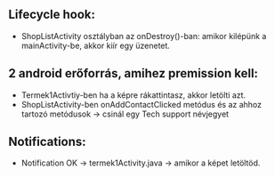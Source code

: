 ## Lifecycle hook: 
- ShopListActivity osztályban az onDestroy()-ban: amikor kilépünk a mainActivity-be, akkor kiír egy üzenetet. 
## 2 android erőforrás, amihez premission kell:
- Termek1Activtiy-ben ha a képre rákattintasz, akkor letölti azt. 
- ShopListActivity-ben onAddContactClicked metódus és az ahhoz tartozó metódusok -> csinál egy Tech support névjegyet
## Notifications:
- Notification OK -> termek1Activity.java -> amikor a képet letöltöd. 

